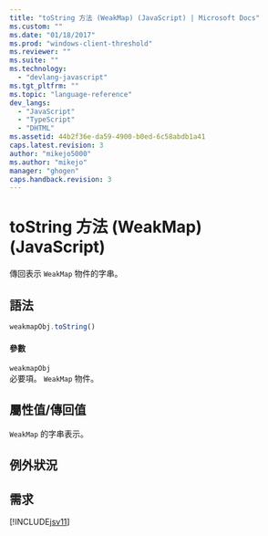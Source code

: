 ```yaml
---
title: "toString 方法 (WeakMap) (JavaScript) | Microsoft Docs"
ms.custom: ""
ms.date: "01/18/2017"
ms.prod: "windows-client-threshold"
ms.reviewer: ""
ms.suite: ""
ms.technology: 
  - "devlang-javascript"
ms.tgt_pltfrm: ""
ms.topic: "language-reference"
dev_langs: 
  - "JavaScript"
  - "TypeScript"
  - "DHTML"
ms.assetid: 44b2f36e-da59-4900-b0ed-6c58abdb1a41
caps.latest.revision: 3
author: "mikejo5000"
ms.author: "mikejo"
manager: "ghogen"
caps.handback.revision: 3
---
```

# toString 方法 (WeakMap) (JavaScript)
傳回表示 `WeakMap` 物件的字串。  
  
## 語法  
  
```javascript  
weakmapObj.toString()  
```  
  
#### 參數  
 `weakmapObj`  
 必要項。  `WeakMap` 物件。  
  
## 屬性值\/傳回值  
 `WeakMap` 的字串表示。  
  
## 例外狀況  
  
## 需求  
 [!INCLUDE[jsv11](../../javascript/reference/includes/jsv11-md.md)]